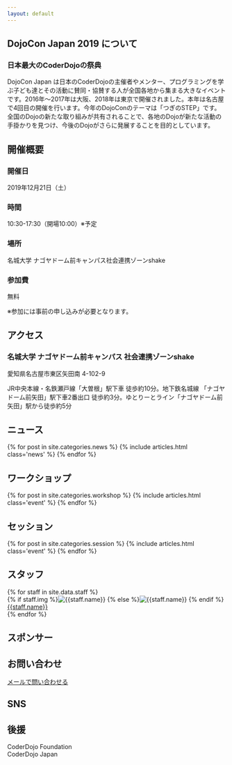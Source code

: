 ```yaml
---
layout: default
---
```

<section id="about">
  <h2>DojoCon Japan 2019 について</h2>
  <div class="text">
    <h3>日本最大のCoderDojoの祭典</h3>
    <p>DojoCon Japan は日本のCoderDojoの主催者やメンター、プログラミングを学ぶ子ども達とその活動に賛同・協賛する人が全国各地から集まる大きなイベントです。2016年～2017年は大阪、2018年は東京で開催されました。本年は名古屋で4回目の開催を行います。今年のDojoConのテーマは「つぎのSTEP」です。全国のDojoの新たな取り組みが共有されることで、各地のDojoが新たな活動の手掛かりを見つけ、今後のDojoがさらに発展することを目的としています。</p>
  </div>
</section>
<section id="outline">
  <h2>開催概要</h2>
  <div class="block-4">
    <h3>開催日</h3>
    <p>2019年12月21日（土）</p>
  </div>
  <div class="block-4">
    <h3>時間</h3>
    <p>10:30-17:30（開場10:00）※予定</p>
  </div>
  <div class="block-4">
    <h3>場所</h3>
    <p>名城大学 ナゴヤドーム前キャンパス社会連携ゾーンshake</p>
  </div>
  <div class="block-4">
    <h3>参加費</h3>
    <p>無料</p>
  </div>
  <p>※参加には事前の申し込みが必要となります。</p>
</section>
<section id="access">
  <h2>アクセス</h2>
  <div class="text">
    <h3>名城大学 ナゴヤドーム前キャンパス 社会連携ゾーンshake</h3>
    <p>愛知県名古屋市東区矢田南 4-102-9</p>
    <p>JR中央本線・名鉄瀬戸線「大曽根」駅下車 徒歩約10分。地下鉄名城線 「ナゴヤドーム前矢田」駅下車2番出口 徒歩約3分。ゆとりーとライン「ナゴヤドーム前矢田」駅から徒歩約5分</p>
  </div>
</section>
<section id="news">
  <h2>ニュース</h2>
  {% for post in site.categories.news %}
    {% include articles.html class='news' %}
  {% endfor %}
</section>
<section id="workshops">
  <h2>ワークショップ</h2>
  {% for post in site.categories.workshop %}
    {% include articles.html class='event' %}
  {% endfor %}
</section>
<section id="sessions">
  <h2>セッション</h2>
  {% for post in site.categories.session %}
    {% include articles.html class='event' %}
  {% endfor %}
</section>
<section id="staff">
  <h2>スタッフ</h2>
  {% for staff in site.data.staff %}
  <div class="staff">
    <div class="staff-image">
      {% if staff.img %}<img src="/img/staff/{{staff.img}}" alt="{{staff.name}}">
      {% else %}<img src="/img/staff/dummy.jpg" alt="{{staff.name}}">
      {% endif %}
    </div>
    <a href="{{staff.site}}">{{staff.name}}</a>
  </div>
  {% endfor %}
</section>
<section id="sponsors">
  <h2>スポンサー</h2>
</section>
<section id="contact">
  <h2>お問い合わせ</h2>
  <a href="mailto:{{ site.email }}">メールで問い合わせる</a>
</section>
<section id="sns">
  <h2>SNS</h2>
</section>
<section id="coderdojo-foundation">
  <h2>後援</h2>
  <div class="text">
    CoderDojo Foundation<br> CoderDojo Japan
  </div>
</section>
